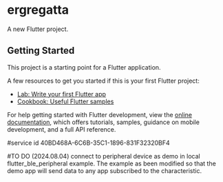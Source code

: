 # ergregatta

A new Flutter project.

## Getting Started

This project is a starting point for a Flutter application.

A few resources to get you started if this is your first Flutter project:

- [Lab: Write your first Flutter app](https://docs.flutter.dev/get-started/codelab)
- [Cookbook: Useful Flutter samples](https://docs.flutter.dev/cookbook)

For help getting started with Flutter development, view the
[online documentation](https://docs.flutter.dev/), which offers tutorials,
samples, guidance on mobile development, and a full API reference.



#service id
40BD468A-6C6B-35C1-1896-831F32320BF4


#TO DO (2024.08.04) 
connect to peripheral device as demo in local flutter_ble_peripheral example.
The example as been modified so that the demo app will send data to any app subscribed to the characteristic.

